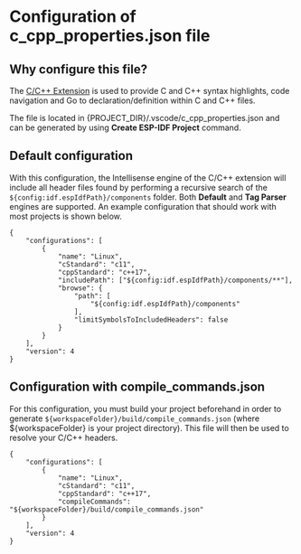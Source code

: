 # Configuration of c_cpp_properties.json file

## Why configure this file?

The [C/C++ Extension](https://marketplace.visualstudio.com/items?itemName=ms-vscode.cpptools) is used to provide C and C++ syntax highlights, code navigation and Go to declaration/definition within C and C++ files.

The file is located in {PROJECT_DIR}/.vscode/c_cpp_properties.json and can be generated by using **Create ESP-IDF Project** command.

## Default configuration

With this configuration, the Intellisense engine of the C/C++ extension will include all header files found by performing a recursive search of the `${config:idf.espIdfPath}/components` folder. Both **Default** and **Tag Parser** engines are supported. An example configuration that should work with most projects is shown below.

```
{
    "configurations": [
        {
            "name": "Linux",
            "cStandard": "c11",
            "cppStandard": "c++17",
            "includePath": ["${config:idf.espIdfPath}/components/**"],
            "browse": {
                "path": [
                    "${config:idf.espIdfPath}/components"
                ],
                "limitSymbolsToIncludedHeaders": false   
            }
        }
    ],
    "version": 4
}
```

## Configuration with compile_commands.json

For this configuration, you must build your project beforehand in order to generate `${workspaceFolder}/build/compile_commands.json` (where ${workspaceFolder} is your project directory). This file will then be used to resolve your C/C++ headers.

```
{
    "configurations": [
        {
            "name": "Linux",
            "cStandard": "c11",
            "cppStandard": "c++17",
            "compileCommands": "${workspaceFolder}/build/compile_commands.json"
        }
    ],
    "version": 4
}
```

